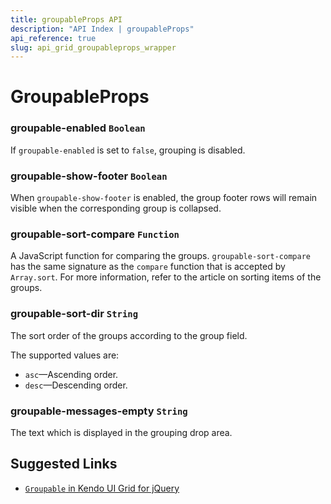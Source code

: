 ```yaml
---
title: groupableProps API
description: "API Index | groupableProps"
api_reference: true
slug: api_grid_groupableprops_wrapper
---
```


# GroupableProps

### groupable-enabled `Boolean`

If `groupable-enabled` is set to `false`, grouping is disabled.

### groupable-show-footer `Boolean`

When `groupable-show-footer` is enabled, the group footer rows will remain visible when the corresponding group is collapsed.

### groupable-sort-compare `Function`

A JavaScript function for comparing the groups. `groupable-sort-compare` has the same signature as the `compare` function that is accepted by `Array.sort`. For more information, refer to the article on sorting items of the groups.

### groupable-sort-dir `String`

The sort order of the groups according to the group field.

The supported values are:

* `asc`&mdash;Ascending order.
* `desc`&mdash;Descending order.

### groupable-messages-empty `String`

The text which is displayed in the grouping drop area.

## Suggested Links

* [`Groupable` in Kendo UI Grid for jQuery](https://docs.telerik.com/kendo-ui/api/javascript/ui/grid/configuration/groupable)
